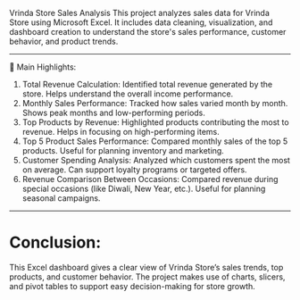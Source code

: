 Vrinda Store Sales Analysis 
This project analyzes sales data for Vrinda Store using Microsoft Excel. It includes data cleaning, visualization, and dashboard creation to understand the store's sales performance, customer behavior, and product trends.
________________________________________
🔹 Main Highlights:
1.	Total Revenue Calculation:
	Identified total revenue generated by the store.
	Helps understand the overall income performance.
2.	Monthly Sales Performance:
	Tracked how sales varied month by month.
	Shows peak months and low-performing periods.
3.	Top Products by Revenue:
	Highlighted products contributing the most to revenue.
	Helps in focusing on high-performing items.
4.	Top 5 Product Sales Performance:
	Compared monthly sales of the top 5 products.
	Useful for planning inventory and marketing.
5.	Customer Spending Analysis:
	Analyzed which customers spent the most on average.
	Can support loyalty programs or targeted offers.
6.	Revenue Comparison Between Occasions:
	Compared revenue during special occasions (like Diwali, New Year, etc.).
	Useful for planning seasonal campaigns.
________________________________________
# Conclusion:
This Excel dashboard gives a clear view of Vrinda Store’s sales trends, top products, and customer behavior. The project makes use of charts, slicers, and pivot tables to support easy decision-making for store growth.


